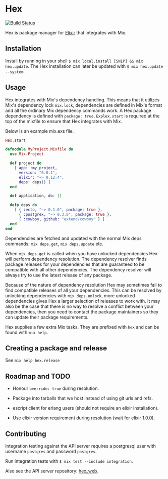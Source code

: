# Hex

[![Build Status](https://travis-ci.org/ericmj/hex.png?branch=master "Build Status")](http://travis-ci.org/ericmj/hex)

Hex is package manager for [Elixir](https://github.com/elixir-lang/elixir) that integrates with Mix.

## Installation

Install by running in your shell `$ mix local.install [SNIP] && mix hex.update`. The Hex installation can later be updated with `$ mix hex.update --system`.

## Usage

Hex integrates with Mix's dependency handling. This means that it utilizes Mix's dependency lock `mix.lock`, dependencies are defined in Mix's format and all the ordinary Mix dependency commands work. A Hex package dependency is defined with `package: true`. `Explex.start` is required at the top of the mixfile to ensure that Hex integrates with Mix.

Below is an example mix.exs file.

```elixir
Hex.start

defmodule MyProject.Mixfile do
  use Mix.Project

  def project do
    [ app: :my_project,
      version: "0.0.1",
      elixir: "~> 0.12.4",
      deps: deps() ]
  end

  def application, do: []

  defp deps do
    [ { :ecto, "~> 0.1.0", package: true },
      { :postgrex, "~> 0.3.0", package: true },
      { :cowboy, github: "extend/cowboy" } ]
  end
end
```

Dependencies are fetched and updated with the normal Mix deps commands: `mix deps.get`, `mix deps.update` etc.

When `mix deps.get` is called when you have unlocked dependencies Hex will perform dependency resolution. The dependency resolver finds package releases for your dependencies that are guaranteed to be compatible with all other dependencies. The dependency resolver will always try to use the latest release of any package.

Because of the nature of dependency resolution Hex may sometimes fail to find compatible releases of all your dependencies. This can be resolved by unlocking dependencies with `mix deps.unlock`, more unlocked dependencies gives Hex a larger selection of releases to work with. It may also be the case that there is no way to resolve a conflict between your dependencies, then you need to contact the package maintainers so they can update their package requirements.

Hex supplies a few extra Mix tasks. They are prefixed with `hex` and can be found with `mix help`.

## Creating a package and release

See `mix help hex.release`

## Roadmap and TODO

* Honour `override: true` during resolution.

* Package into tarballs that we host instead of using git urls and refs.

* escript client for erlang users (should not require an elixir installation).

* Use elixir version requirement during resolution (wait for elixir 1.0.0).

## Contributing

Integration testing against the API server requires a postgresql user with username `postgres` and password `postgres`.

Run integration tests with `$ mix test --include integration`.

Also see the API server repository: [hex_web](https://github.com/ericmj/hex_web).
